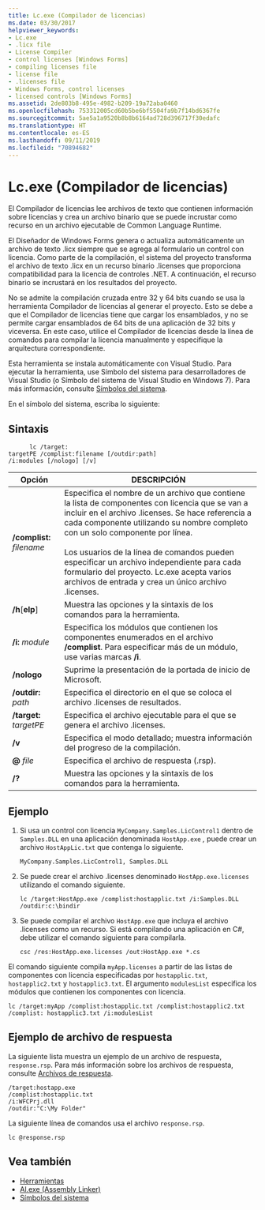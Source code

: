 ```yaml
---
title: Lc.exe (Compilador de licencias)
ms.date: 03/30/2017
helpviewer_keywords:
- Lc.exe
- .licx file
- License Compiler
- control licenses [Windows Forms]
- compiling licenses file
- license file
- .licenses file
- Windows Forms, control licenses
- licensed controls [Windows Forms]
ms.assetid: 2de803b8-495e-4982-b209-19a72aba0460
ms.openlocfilehash: 753312005cd60b5be6bf5504fa9b7f14bd6367fe
ms.sourcegitcommit: 5ae5a1a9520b8b8b6164ad728d396717f30edafc
ms.translationtype: HT
ms.contentlocale: es-ES
ms.lasthandoff: 09/11/2019
ms.locfileid: "70894682"
---
```

# <a name="lcexe-license-compiler"></a>Lc.exe (Compilador de licencias)
El Compilador de licencias lee archivos de texto que contienen información sobre licencias y crea un archivo binario que se puede incrustar como recurso en un archivo ejecutable de Common Language Runtime.  
  
 El Diseñador de Windows Forms genera o actualiza automáticamente un archivo de texto .licx siempre que se agrega al formulario un control con licencia. Como parte de la compilación, el sistema del proyecto transforma el archivo de texto .licx en un recurso binario .licenses que proporciona compatibilidad para la licencia de controles .NET. A continuación, el recurso binario se incrustará en los resultados del proyecto.  
  
 No se admite la compilación cruzada entre 32 y 64 bits cuando se usa la herramienta Compilador de licencias al generar el proyecto. Esto se debe a que el Compilador de licencias tiene que cargar los ensamblados, y no se permite cargar ensamblados de 64 bits de una aplicación de 32 bits y viceversa. En este caso, utilice el Compilador de licencias desde la línea de comandos para compilar la licencia manualmente y especifique la arquitectura correspondiente.  
  
 Esta herramienta se instala automáticamente con Visual Studio. Para ejecutar la herramienta, use Símbolo del sistema para desarrolladores de Visual Studio (o Símbolo del sistema de Visual Studio en Windows 7). Para más información, consulte [Símbolos del sistema](../../../docs/framework/tools/developer-command-prompt-for-vs.md).  
  
 En el símbolo del sistema, escriba lo siguiente:  
  
## <a name="syntax"></a>Sintaxis  
  
```console
      lc /target:  
targetPE /complist:filename [/outdir:path]  
/i:modules [/nologo] [/v]  
```  
  
|Opción|DESCRIPCIÓN|  
|------------|-----------------|  
|**/complist:** *filename*|Especifica el nombre de un archivo que contiene la lista de componentes con licencia que se van a incluir en el archivo .licenses. Se hace referencia a cada componente utilizando su nombre completo con un solo componente por línea.<br /><br /> Los usuarios de la línea de comandos pueden especificar un archivo independiente para cada formulario del proyecto. Lc.exe acepta varios archivos de entrada y crea un único archivo .licenses.|  
|**/h**[**elp**]|Muestra las opciones y la sintaxis de los comandos para la herramienta.|  
|**/i:** *module*|Especifica los módulos que contienen los componentes enumerados en el archivo **/complist**. Para especificar más de un módulo, use varias marcas **/i**.|  
|**/nologo**|Suprime la presentación de la portada de inicio de Microsoft.|  
|**/outdir:** *path*|Especifica el directorio en el que se coloca el archivo .licenses de resultados.|  
|**/target:** *targetPE*|Especifica el archivo ejecutable para el que se genera el archivo .licenses.|  
|**/v**|Especifica el modo detallado; muestra información del progreso de la compilación.|  
|**@** *file*|Especifica el archivo de respuesta (.rsp).|  
|**/?**|Muestra las opciones y la sintaxis de los comandos para la herramienta.|  
  
## <a name="example"></a>Ejemplo  
  
1. Si usa un control con licencia `MyCompany.Samples.LicControl1` dentro de `Samples.DLL` en una aplicación denominada `HostApp.exe` *,*  puede crear un archivo `HostAppLic.txt` que contenga lo siguiente.  
  
    ```text
    MyCompany.Samples.LicControl1, Samples.DLL  
    ```  
  
2. Se puede crear el archivo .licenses denominado `HostApp.exe.licenses` utilizando el comando siguiente.  
  
    ```console  
    lc /target:HostApp.exe /complist:hostapplic.txt /i:Samples.DLL /outdir:c:\bindir  
    ```  
  
3. Se puede compilar el archivo `HostApp.exe` que incluya el archivo .licenses como un recurso. Si está compilando una aplicación en C#, debe utilizar el comando siguiente para compilarla.  
  
    ```console
    csc /res:HostApp.exe.licenses /out:HostApp.exe *.cs  
    ```  
  
 El comando siguiente compila `myApp.licenses` a partir de las listas de componentes con licencia especificadas por `hostapplic.txt`, `hostapplic2.txt` y `hostapplic3.txt`. El argumento `modulesList` especifica los módulos que contienen los componentes con licencia.  
  
```console  
lc /target:myApp /complist:hostapplic.txt /complist:hostapplic2.txt /complist: hostapplic3.txt /i:modulesList  
```  
  
## <a name="response-file-example"></a>Ejemplo de archivo de respuesta  
 La siguiente lista muestra un ejemplo de un archivo de respuesta, `response.rsp`. Para más información sobre los archivos de respuesta, consulte [Archivos de respuesta](/visualstudio/msbuild/msbuild-response-files).  
  
```text  
/target:hostapp.exe  
/complist:hostapplic.txt   
/i:WFCPrj.dll   
/outdir:"C:\My Folder"  
```  
  
 La siguiente línea de comandos usa el archivo `response.rsp`.  
  
```console  
lc @response.rsp  
```  
  
## <a name="see-also"></a>Vea también

- [Herramientas](../../../docs/framework/tools/index.md)
- [Al.exe (Assembly Linker)](../../../docs/framework/tools/al-exe-assembly-linker.md)
- [Símbolos del sistema](../../../docs/framework/tools/developer-command-prompt-for-vs.md)
